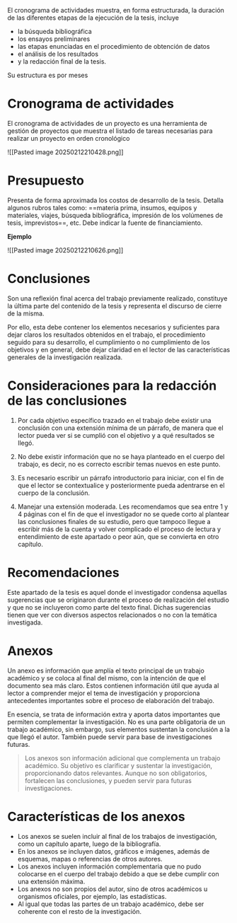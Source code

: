 El cronograma de actividades muestra, en forma estructurada, la duración de las diferentes etapas de la ejecución de la tesis, incluye
- la búsqueda bibliográfica
- los ensayos preliminares
- las etapas enunciadas en el procedimiento de obtención de datos
- el análisis de los resultados 
- y la redacción final de la tesis.

Su estructura es por meses

# Cronograma de actividades
El cronograma de actividades de un proyecto es una herramienta de gestión de proyectos que muestra el listado de tareas necesarias para realizar un proyecto en orden cronológico

![[Pasted image 20250212210428.png]]


# Presupuesto
Presenta de forma aproximada los costos de desarrollo de la tesis. Detalla algunos rubros tales como: ==materia prima, insumos, equipos y materiales, viajes, búsqueda bibliográfica, impresión de los volúmenes de tesis, imprevistos==, etc. Debe indicar la fuente de financiamiento.


**Ejemplo**

![[Pasted image 20250212210626.png]]

# Conclusiones
Son una reflexión final acerca del trabajo previamente realizado, constituye la última parte del contenido de la tesis y representa el discurso de cierre de la misma.

 Por ello, esta debe contener los elementos necesarios y suficientes para dejar claros los resultados obtenidos en el trabajo, el procedimiento seguido para su desarrollo, el cumplimiento o no cumplimiento de los objetivos y en general, debe dejar claridad en el lector de las características generales de la investigación realizada.
# Consideraciones para la redacción de las conclusiones

1. Por cada objetivo específico trazado en el trabajo debe existir una conclusión con una extensión mínima de un párrafo, de manera que el lector pueda ver si se cumplió con el objetivo y a qué resultados se llegó.

2. No debe existir información que no se haya planteado en el cuerpo del trabajo, es decir, no es correcto escribir temas nuevos en este punto.

3. Es necesario escribir un párrafo introductorio para iniciar, con el fin de que el lector se contextualice y posteriormente pueda adentrarse en el cuerpo de la conclusión.

4. Manejar una extensión moderada. Les recomendamos que sea entre 1 y 4 páginas con el fin de que el investigador no se quede corto al plantear las conclusiones finales de su estudio, pero que tampoco llegue a escribir más de la cuenta y volver complicado el proceso de lectura y entendimiento de este apartado o peor aún, que se convierta en otro capítulo.

# Recomendaciones

Este apartado de la tesis es aquel donde el investigador condensa aquellas sugerencias que se originaron durante el proceso de realización del estudio y que no se incluyeron como parte del texto final. Dichas sugerencias tienen que ver con diversos aspectos relacionados o no con la temática investigada. 

# Anexos

Un anexo es información que amplía el texto principal de un trabajo académico y se coloca al final del mismo, con la intención de que el documento sea más claro. Estos contienen información útil que ayuda al lector a comprender mejor el tema de investigación y proporciona antecedentes importantes sobre el proceso de elaboración del trabajo.

En esencia, se trata de información extra y aporta datos importantes que permiten complementar la investigación. No es una parte obligatoria de un trabajo académico, sin embargo, sus elementos sustentan la conclusión a la que llegó el autor. También puede servir para base de investigaciones futuras.

> Los anexos son información adicional que complementa un trabajo académico.
> Su objetivo es clarificar y sustentar la investigación, proporcionando datos relevantes.
> Aunque no son obligatorios, fortalecen las conclusiones, y pueden servir para futuras investigaciones.


# Características de los anexos

- Los anexos se suelen incluir al final de los trabajos de investigación, como un capítulo aparte, luego de la bibliografía.
- En los anexos se incluyen datos, gráficos e imágenes, además de esquemas, mapas o referencias de otros autores.
- Los anexos incluyen información complementaria que no pudo colocarse en el cuerpo del trabajo debido a que se debe cumplir con una extensión máxima.
- Los anexos no son propios del autor, sino de otros académicos u organismos oficiales, por ejemplo, las estadísticas.
- Al igual que todas las partes de un trabajo académico, debe ser coherente con el resto de la investigación.